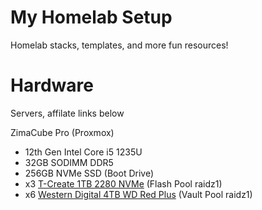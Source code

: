 # My Homelab Setup
Homelab stacks, templates, and more fun resources! 

# Hardware

Servers, affilate links below

ZimaCube Pro (Proxmox)
* 12th Gen Intel Core i5 1235U
* 32GB SODIMM DDR5
* 256GB NVMe SSD (Boot Drive)
* x3 [T-Create 1TB 2280 NVMe](https://amzn.to/4dGvwMx) (Flash Pool raidz1)
* x6 [Western Digital 4TB WD Red Plus](https://amzn.to/4gCpv6d) (Vault Pool raidz1)
